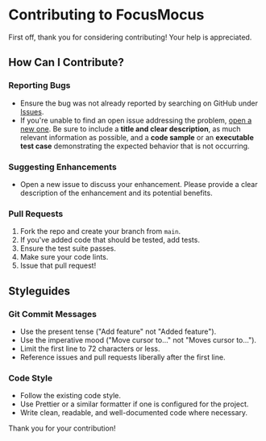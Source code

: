 # Contributing to FocusMocus

First off, thank you for considering contributing! Your help is appreciated.

## How Can I Contribute?

### Reporting Bugs

- Ensure the bug was not already reported by searching on GitHub under [Issues](https://github.com/dorukdogular/focusmocus/issues).
- If you're unable to find an open issue addressing the problem, [open a new one](https://github.com/dorukdogular/focusmocus/issues/new). Be sure to include a **title and clear description**, as much relevant information as possible, and a **code sample** or an **executable test case** demonstrating the expected behavior that is not occurring.

### Suggesting Enhancements

- Open a new issue to discuss your enhancement. Please provide a clear description of the enhancement and its potential benefits.

### Pull Requests

1.  Fork the repo and create your branch from `main`.
2.  If you've added code that should be tested, add tests.
3.  Ensure the test suite passes.
4.  Make sure your code lints.
5.  Issue that pull request!

## Styleguides

### Git Commit Messages

- Use the present tense ("Add feature" not "Added feature").
- Use the imperative mood ("Move cursor to..." not "Moves cursor to...").
- Limit the first line to 72 characters or less.
- Reference issues and pull requests liberally after the first line.

### Code Style

- Follow the existing code style.
- Use Prettier or a similar formatter if one is configured for the project.
- Write clean, readable, and well-documented code where necessary.

Thank you for your contribution!
